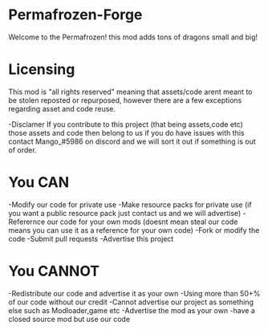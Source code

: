 # Permafrozen-Forge


Welcome to the Permafrozen! this mod adds tons of dragons small and big!


# Licensing

This mod is "all rights reserved" meaning that assets/code arent meant to be stolen reposted or repurposed, however there are a few exceptions regarding asset and code reuse.

-Disclamer
If you contribute to this project (that being assets,code etc) those assets and code then belong to us if you do have issues with this contact Mango_#5986 on discord and we will sort it out if something is out of order.

# You CAN

-Modify our code for private use
-Make resource packs for private use (if you want a public resource pack just contact us and we will advertise) 
-Referernce our code for your own mods (doesnt mean steal our code means you can use it as a reference for your own code)
-Fork or modify the code
-Submit pull requests
-Advertise this project 

# You CANNOT

-Redistribute our code and advertise it as your own
-Using more than 50+% of our code without our credit
-Cannot advertise our project as something else such as Modloader,game etc 
-Advertise the mod as your own 
-have a closed source mod but use our code

